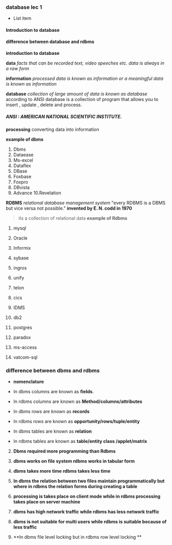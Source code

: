 ### database lec 1

 - List item

#### Introduction to database
####  difference between database and rdbms

 **introduction to database**
 
  **data** 
	  *facts that can be recorded text, video speeches etc.* 
	  *data is always in a raw form* 
  
  **information**
	   *processed data is known as information or a meaningful data is known as information*
	   
 **database**
		 *collection of large amount of data is known as database*
		 according to ANSI database is a collection of program that allows you to insert , update , delete and process.
##### ANSI : AMERICAN NATIONAL SCIENTIFIC INSTITUTE.
**processing**
      converting data into information

**example of dbms**
	

 1. Dbms
 2. Dataease
 3. Ms-excel
 4. Dataflex
 5. DBase
 6. Foxbase
 7. Foxpro
 8. DBvista
 9. Advance
 10.Revelation 

**RDBMS**
	*relational database management system*
"every RDBMS is  a DBMS but vice versa not possible."
  **invented by E. N. codd in 1970**

> its a collection of relational data
**example of Rdbms**

 1. mysql
 2. Oracle
 3. Informix
 4. sybase
 5. ingros
 6. unify
 7. telon
 8. cics
 9. IDMS

 
 10. db2
 11. postgres
 12. paradox
 13. ms-access
 14. vatcom-sql


### difference between dbms and rdbms

 - **nomenclature**	
 
 - In dbms columns are known as **fields**.
 - In rdbms columns are known as **Method/columns/attributes**
 
 - In dbms rows are known as **records** 
 - In rdbms rows are known as **opportunity/rows/tuple/entity** 
 
 - In dbms tables are known as **relation**
 - In rdbms tables are known as **table/entity class /applet/matrix**
 
 2. **Dbms required more programming than Rdbms**
 
 3. **dbms works on file system rdbms works in tabular form**
 
 4. **dbms takes more time rdbms takes less time**
 
 5. **In dbms the relation between two files maintain programmatically  but where in rdbms the relation forms during creating a table**
 
 6. **processing is takes place on client mode while in rdbms processing takes place on server machine**
 
 7. **dbms has high network traffic while rdbms has less network traffic**
 
 8. **dbms is not suitable for multi users while rdbms is suitable because of less traffic**
 
 9. **In dbms file level locking but in rdbms row level locking **
  
  

 
